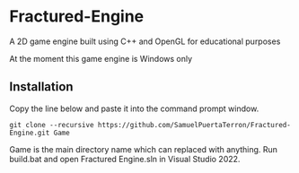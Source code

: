 # Fractured-Engine
A 2D game engine built using C++ and OpenGL for educational purposes

At the moment this game engine is Windows only

## Installation

Copy the line below and paste it into the command prompt window.

```
git clone --recursive https://github.com/SamuelPuertaTerron/Fractured-Engine.git Game
```
Game is the main directory name which can replaced with anything.
Run build.bat and open Fractured Engine.sln in Visual Studio 2022.


